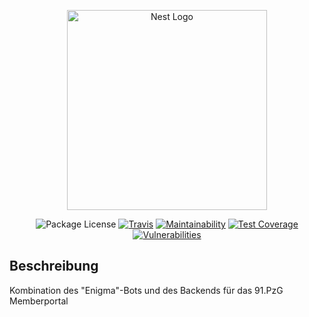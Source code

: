 <p align="center">
  <a href="http://enigma.samuelhoera.dev/" target="blank"><img src="https://upload.wikimedia.org/wikipedia/commons/3/37/Enigma-logo.svg" width="320" alt="Nest Logo" /></a>
</p>

<p align="center">
<img src="https://img.shields.io/github/license/91-PzG/enigma-bot" alt="Package License" />
<a href="https://travis-ci.com/github/91-PzG/enigma-bot"><img src="https://travis-ci.com/91-PzG/enigma-bot.svg?branch=main" alt="Travis" /></a>
<a href="https://codeclimate.com/github/91-PzG/enigma-bot/"><img src="https://img.shields.io/codeclimate/maintainability/91-PzG/enigma-bot" alt="Maintainability" /></a>
<a href="https://codeclimate.com/github/91-PzG/enigma-bot/"><img src="https://img.shields.io/codeclimate/coverage/91-PzG/enigma-bot" alt="Test Coverage" /></a>
<a href="https://snyk.io/test/github/91-PzG/enigma-bot/"><img src="https://img.shields.io/snyk/vulnerabilities/github/91-PzG/enigma-bot" alt="Vulnerabilities" /></a>
</p>

## Beschreibung

Kombination des "Enigma"-Bots und des Backends für das 91.PzG Memberportal
